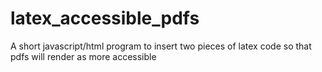 # latex_accessible_pdfs
A short javascript/html program to insert two pieces of latex code so that pdfs will render as more accessible
